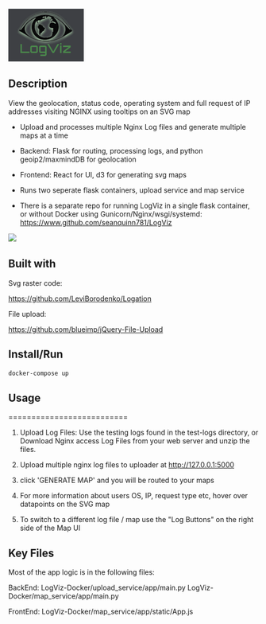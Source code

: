 
![logviz logo](logviz-logo.png)

## Description
View the geolocation, status code, operating system and full request of IP addresses visiting NGINX using tooltips on an SVG map

- Upload and processes multiple Nginx Log files and generate multiple maps at a time

- Backend: Flask for routing, processing logs, and python geoip2/maxmindDB for geolocation

- Frontend: React for UI, d3 for generating svg maps

- Runs two seperate flask containers, upload service and map service

- There is a separate repo for running LogViz in a single flask container, or without Docker using Gunicorn/Nginx/wsgi/systemd: https://www.github.com/seanquinn781/LogViz

![](logviz.gif)

## Built with

Svg raster code:

https://github.com/LeviBorodenko/Logation

File upload:

https://github.com/blueimp/jQuery-File-Upload


## Install/Run

```
docker-compose up
```

## Usage
==========================

1. Upload Log Files: Use the testing logs found in the test-logs directory, or Download Nginx access Log Files from your web server and unzip the files.

2. Upload multiple nginx log files to uploader at http://127.0.0.1:5000

3. click 'GENERATE MAP' and you will be routed to your maps

4. For more information about users OS, IP, request type etc, hover over datapoints on the SVG map

5. To switch to a different log file / map use the "Log Buttons" on the right side of the Map UI


## Key Files

Most of the app logic is in the following files:

BackEnd:
LogViz-Docker/upload_service/app/main.py
LogViz-Docker/map_service/app/main.py

FrontEnd:
LogViz-Docker/map_service/app/static/App.js
